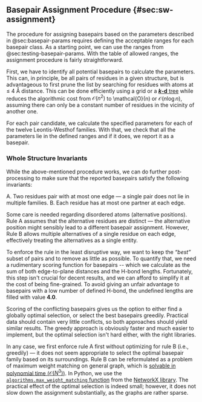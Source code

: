 ## Basepair Assignment Procedure {#sec:sw-assignment}

The procedure for assigning basepairs based on the parameters described in @sec:basepair-params requires defining the acceptable ranges for each basepair class.
As a starting point, we can use the ranges from @sec:testing-basepair-params.
With the table of allowed ranges, the assignment procedure is fairly straightforward.

First, we have to identify all potential basepairs to calculate the parameters.
This can, in principle, be all pairs of residues in a given structure, but is advantageous to first prune the list by searching for residues with atoms at ≤ 4 Å distance.
This can be done efficiently using a grid or a [**_k_-d** tree](https://en.wikipedia.org/wiki/K-d_tree) while reduces the algorithmic cost from $\mathcal{O}(n^2)$ to \mathcal{O}(n) or $\mathcal{O}(n\log{}n)$, assuming there can only be a constant number of residues in the vicinity of another one.

For each pair candidate, we calculate the specified parameters for each of the twelve Leontis-Westhof families.
With that, we check that all the parameters lie in the defined ranges and if it does, we report it as a basepair.


### Whole Structure Invariants

While the above-mentioned procedure works, we can do further post-processing to make sure that the reported basepairs satisfy the following invariants:

A. Two residues pair with at most one edge — a single pair does not lie in multiple families.
B. Each residue has at most one partner at each edge.

Some care is needed regarding disordered atoms (alternative positions).
Rule A assumes that the alternative residues are distinct — the alternative position might sensibly lead to a different basepair assignment.
However, Rule B allows multiple alternatives of a single residue on each edge, effectively treating the alternatives as a single entity.

To enforce the rule in the least disruptive way, we want to keep the _“best”_ subset of pairs and to remove as little as possible.
To quantify that, we need a rudimentary scoring function for basepairs -- which we calculate as the sum of both edge-to-plane distances and the H-bond lengths.
Fortunately, this step isn't crucial for decent results, and we can afford to simplify it at the cost of being fine-grained.
To avoid giving an unfair advantage to basepairs with a low number of defined H-bond, the undefined lengths are filled with value **4.0**.

Scoring of the conflicting basepairs gives us the option to either find a globally optimal selection, or select the best basepairs greedily.
Practical data should contain very little conflicts, so both approaches should yield similar results.
The greedy approach is obviously faster and much easier to implement, but the optimal selection isn't hard either, with the right libraries.

In any case, we first enforce rule A first without optimizing for rule B (i.e., greedily) — it does not seem appropriate to select the optimal basepair family based on its surroundings.
Rule B can be reformulated as a problem of maximum weight matching on general graph, which is [solvable in polynomial time ($\mathcal{O}(N^3)$)](https://doi.org/10.1007/s12532-009-0002-8).
In Python, we use the [`algorithms.max_weight_matching` function](https://networkx.org/documentation/stable/reference/algorithms/generated/networkx.algorithms.matching.max_weight_matching.html) from the [NetworkX library](https://networkx.org).
The practical effect of the optimal selection is indeed small; however, it does not slow down the assignment substantially, as the graphs are rather sparse.

<!-- TODO: OMG, některé S páry se nevylučují. I guess ta exkluzivní hrana musí být vodíková vazba (atom), ne celý edge... to asi fixnu, ale už se mi to nechce popisovat -->

<!--
```sql
select pdbid, model, columns('(chain|nr|alt|ins)\d'), count(*), array_agg(family) from './assigned.parquet' group by all having count(*) >1

select pdbid, model, columns('(chain|nr|alt|ins)1'), family[2] as e, count(*) as c, array_agg(family), array_agg(columns('(chain|nr|alt|ins)2')) from './assigned.parquet' group by all having count(*) > 1


select pdbid, model, columns('(chain|nr|alt|ins)\d'), count(*), array_agg(family)
from './assigned.parquet'
WHERE row(pdbid, model, chain1, nr1, alt1, ins1) in (
    select row(pdbid, model, chain1, nr1, alt1, ins1)
    from './assigned.parquet'
    group by pdbid, model, chain1, nr1, alt1, ins1, family[2]
    having count(*) > 1)
group by all
having count(*) >1

```

-->
